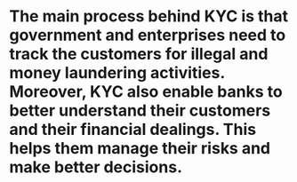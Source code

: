 # The main process behind KYC is that government and enterprises need to track the customers for illegal and money laundering activities. Moreover, KYC also enable banks to better understand their customers and their financial dealings. This helps them manage their risks and make better decisions.
